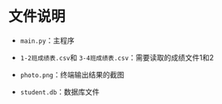 # 文件说明

- `main.py`：主程序

- `1-2班成绩表.csv`和 `3-4班成绩表.csv`：需要读取的成绩文件1和2

- `photo.png`：终端输出结果的截图

- `student.db`：数据库文件